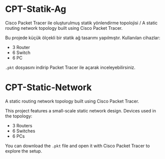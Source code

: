 # CPT-Statik-Ag
Cisco Packet Tracer ile oluşturulmuş statik yönlendirme topolojisi / A static routing network topology built using Cisco Packet Tracer.

Bu projede küçük ölçekli bir statik ağ tasarımı yapılmıştır. Kullanılan cihazlar:
- 3 Router
- 6 Switch
- 6 PC

`.pkt` dosyasını indirip Packet Tracer ile açarak inceleyebilirsiniz.

# CPT-Static-Network

A static routing network topology built using Cisco Packet Tracer.

This project features a small-scale static network design. Devices used in the topology:
- 3 Routers  
- 6 Switches  
- 6 PCs  

You can download the `.pkt` file and open it with Cisco Packet Tracer to explore the setup.

